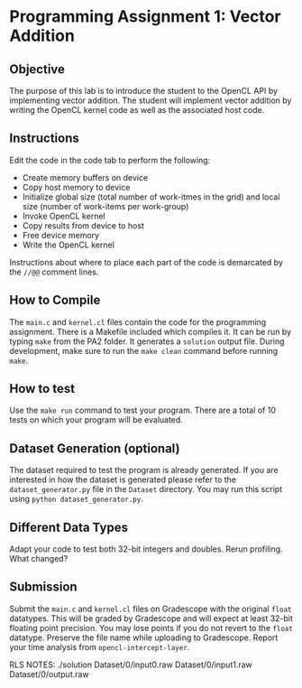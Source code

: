 # Programming Assignment 1: Vector Addition

## Objective

The purpose of this lab is to introduce the student to the OpenCL API by implementing vector addition. The student will implement vector addition by writing the OpenCL kernel code as well as the associated host code.

## Instructions

Edit the code in the code tab to perform the following:

- Create memory buffers on device
- Copy host memory to device
- Initialize global size (total number of work-itmes in the grid) and local size (number of work-items per work-group)
- Invoke OpenCL kernel
- Copy results from device to host
- Free device memory
- Write the OpenCL kernel

Instructions about where to place each part of the code is demarcated by the `//@@` comment lines.

## How to Compile

The `main.c` and `kernel.cl` files contain the code for the programming assignment. There is a Makefile included which compiles it. It can be run by typing `make` from the PA2 folder. It generates a `solution` output file. During development, make sure to run the `make clean` command before running `make`. 

## How to test

Use the `make run` command to test your program. There are a total of 10 tests on which your program will be evaluated.

## Dataset Generation (optional)

The dataset required to test the program is already generated. If you are interested in how the dataset is generated please refer to the `dataset_generator.py` file in the `Dataset` directory. You may run this script using `python dataset_generator.py`.

## Different Data Types
Adapt your code to test both 32-bit integers and doubles.  Rerun profiling.  What changed?

## Submission

Submit the `main.c` and `kernel.cl` files on Gradescope with the original `float` datatypes.  This will be graded by Gradescope and will expect at least 32-bit floating point precision.  You may lose points if you do not revert to the `float` datatype. Preserve the file name while uploading to Gradescope.  Report your time analysis from `opencl-intercept-layer`.

RLS NOTES:
./solution Dataset/0/input0.raw Dataset/0/input1.raw Dataset/0/output.raw
